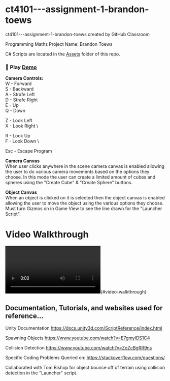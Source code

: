 # ct4101---assignment-1-brandon-toews
ct4101---assignment-1-brandon-toews created by GitHub Classroom

Programming Maths Project
Name: Brandon Toews

C# Scripts are located in the [Assets](Assets/) folder of this repo.

### 🚀 Play [Demo](https://brandon-toews.github.io/modes-of-motion.app/)

**Camera Controls:** \
W - Forward \
S - Backward \
A - Strafe Left \
D - Strafe Right \
E - Up \
Q - Down 

Z - Look Left \
X - Look Right \

R - Look Up \
F - Look Down \

Esc - Escape Program


**Camera Canvas** \
When user clicks anywhere in the scene camera canvas is enabled allowing the user to do various camera movements based on the options they choose.
In this mode the user can create a limited amount of cubes and spheres using the "Create Cube" & "Create Sphere" buttons.

**Object Canvas** \
When an object is clicked on it is selected then the object canvas is enabled allowing the user to move the object using the various options
they choose. Must turn Gizmos on in Game View to see the line drawn for the "Launcher Script".

# Video Walkthrough
![](ModesofMotionWalkthrough.mp4){#video-walkthrough}

## Documentation, Tutorials, and websites used for reference...

Unity Documentation
https://docs.unity3d.com/ScriptReference/index.html

Spawning Objects
https://www.youtube.com/watch?v=E7gmylDS1C4

Collision Detection
https://www.youtube.com/watch?v=ZoZcBgRR9ns

Specific Coding Problems Queried on:
https://stackoverflow.com/questions/

Collaborated with Tom Bishop for object bounce off of terrain using collision detection in the "Launcher" script.
